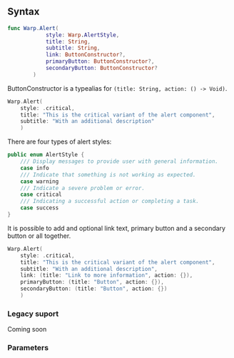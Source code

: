 
## Syntax

```swift example
func Warp.Alert(
            style: Warp.AlertStyle,
            title: String,
            subtitle: String,
            link: ButtonConstructor?,
            primaryButton: ButtonConstructor?,
            secondaryButton: ButtonConstructor?
        )
```

ButtonConstructor is a typealias for `(title: String, action: () -> Void)`.

```swift example
Warp.Alert(
    style: .critical,
    title: "This is the critical variant of the alert component",
    subtitle: "With an additional description"
    )
```

There are four types of alert styles:

```swift example
public enum AlertStyle {
    /// Display messages to provide user with general information.
    case info
    /// Indicate that something is not working as expected.
    case warning
    /// Indicate a severe problem or error.
    case critical
    /// Indicating a successful action or completing a task.
    case success
}
```

It is possible to add and optional link text, primary button and a secondary button or all together.
```swift example
Warp.Alert(
    style: .critical,
    title: "This is the critical variant of the alert component",
    subtitle: "With an additional description",
    link: (title: "Link to more information", action: {}),
    primaryButton: (title: "Button", action: {}),
    secondaryButton: (title: "Button", action: {})
    )
```


### Legacy suport
Coming soon

### Parameters

<api-table type=iOS component="Alert" />

